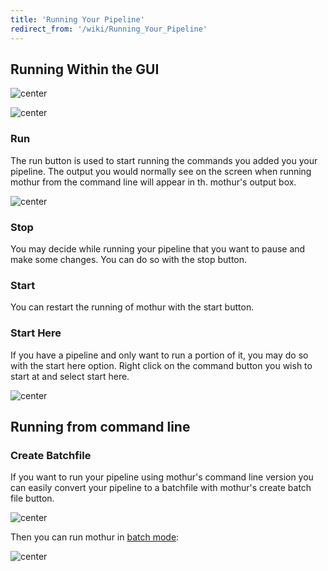```yaml
---
title: 'Running Your Pipeline'
redirect_from: '/wiki/Running_Your_Pipeline'
---
```

## Running Within the GUI

![ center](https://mothur.s3.us-east-2.amazonaws.com/wiki/menuoptions.jpg)

![ center](https://mothur.s3.us-east-2.amazonaws.com/wiki/toolbar.jpg)

### Run

The run button is used to start running the commands you added you your
pipeline. The output you would normally see on the screen when running
mothur from the command line will appear in th. mothur's output box.

![ center](https://mothur.s3.us-east-2.amazonaws.com/wiki/running.jpg)

### Stop

You may decide while running your pipeline that you want to pause and
make some changes. You can do so with the stop button.

### Start

You can restart the running of mothur with the start button.

### Start Here

If you have a pipeline and only want to run a portion of it, you may do
so with the start here option. Right click on the command button you
wish to start at and select start here.

![ center](https://mothur.s3.us-east-2.amazonaws.com/wiki/starthere.jpg)

## Running from command line

### Create Batchfile

If you want to run your pipeline using mothur's command line version
you can easily convert your pipeline to a batchfile with mothur's
create batch file button.

![ center](https://mothur.s3.us-east-2.amazonaws.com/wiki/createbatch.jpg)

Then you can run mothur in [batch mode](/wiki/Batch_mode):

![ center](https://mothur.s3.us-east-2.amazonaws.com/wiki/runbatch.jpg)
